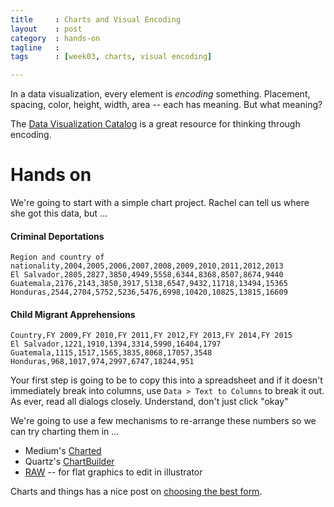 ```yaml
---
title     : Charts and Visual Encoding
layout    : post
category  : hands-on
tagline   : 
tags      : [week03, charts, visual encoding]

---
```


In a data visualization, every element is *encoding* something. Placement, spacing, color, height, width, area -- each has meaning. But what meaning? 

The [Data Visualization Catalog](http://www.datavizcatalogue.com/) is a great resource for thinking through encoding.


# Hands on

We're going to start with a simple chart project. Rachel can tell us where she got this data, but ...   


#### Criminal Deportations
	Region and country of nationality,2004,2005,2006,2007,2008,2009,2010,2011,2012,2013
	El Salvador,2805,2827,3850,4949,5558,6344,8368,8507,8674,9440
	Guatemala,2176,2143,3850,3917,5138,6547,9432,11718,13494,15365
	Honduras,2544,2704,5752,5236,5476,6998,10420,10825,13815,16609


#### Child Migrant Apprehensions

	Country,FY 2009,FY 2010,FY 2011,FY 2012,FY 2013,FY 2014,FY 2015
	El Salvador,1221,1910,1394,3314,5990,16404,1797
	Guatemala,1115,1517,1565,3835,8068,17057,3548
	Honduras,968,1017,974,2997,6747,18244,951


Your first step is going to be to copy this into a spreadsheet and if it doesn't immediately break into columns, use `Data > Text to Columns` to break it out. As ever, read all dialogs closely. Understand, don't just click "okay"

We're going to use a few mechanisms to re-arrange these numbers so we can try charting them in ... 

* Medium's [Charted](https://medium.com/data-lab/introducing-charted-15161b2cd71e)
* Quartz's [ChartBuilder](http://quartz.github.io/Chartbuilder/)
* [RAW](http://app.raw.densitydesign.org/) -- for flat graphics to edit in illustrator

Charts and things has a nice post on [choosing the best form](http://chartsnthings.tumblr.com/post/36904562002/choosing-the-best-form). 
